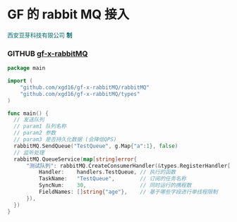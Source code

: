 # GF 的 rabbit MQ 接入
<font size="2" color=#006666>西安豆芽科技有限公司 **制**</font>

### GITHUB [gf-x-rabbitMQ](https://github.com/xgd16/gf-x-rabbitMQ)

```go
package main

import (
	"github.com/xgd16/gf-x-rabbitMQ/rabbitMQ"
	"github.com/xgd16/gf-x-rabbitMQ/types"
)

func main() {
  // 发送队列
  // param1 队列名称
  // param2 参数
  // param3 是否持久化数据 (会降低QPS)
  rabbitMQ.SendQueue("TestQueue", g.Map{"a":1}, false)
  // 监听处理
  rabbitMQ.QueueService(map[string]error{
	  "测试队列": rabbitMQ.CreateConsumerHandler(&types.RegisterHandler[types.TestQueueData]{
		  Handler:    handlers.TestQueue, // 执行的函数
		  TaskName:   "TestQueue",        // 订阅的任务名称
		  SyncNum:    30,                 // 同时运行的携程数
		  FieldNames: []string{"age"},    // 基于哪些字段进行单线程限制
	  }),
  })
}
```
